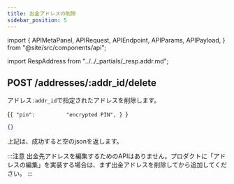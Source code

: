 ```yaml
---
title: 出金アドレスの削除
sidebar_position: 5
---
```


import {
  APIMetaPanel,
  APIRequest,
  APIEndpoint,
  APIParams,
  APIPayload,
} from "@site/src/components/api";

import RespAddress from "../../_partials/_resp.addr.md";

## POST /addresses/:addr_id/delete

アドレス`:addr_id`で指定されたアドレスを削除します。

<APIEndpoint url="/addresses/:addr_id/delete" />

<APIMetaPanel scope="Authorized" scopeNote="" />

<APIParams
  p-addr_id="the address' id which you are deleting"
  p-addr_id-required={true}
/>

<APIPayload>{`{
  "pin":          "encrypted PIN",
}
`}</APIPayload>

<APIRequest
  title="Delete an ETH address"
  method="POST"
  url='/addresses/ba3a2e33-efde-40b9-9cac-c293f0d1a3f2/delete --data &apos;{"pin":"d2EJy5kmt56d3U5PeKm+TJLBnXBuyxBTcWxytL8pk/LXwJEak9r8iVMcASjgvoO+"}&apos;'
/>

```json title="Response"
{}
```

上記は、成功すると空のjsonを返します。

:::注意
出金先アドレスを編集するためのAPIはありません。プロダクトに「アドレスの編集」を実装する場合は、まず出金アドレスを削除してから追加してください。
:::
